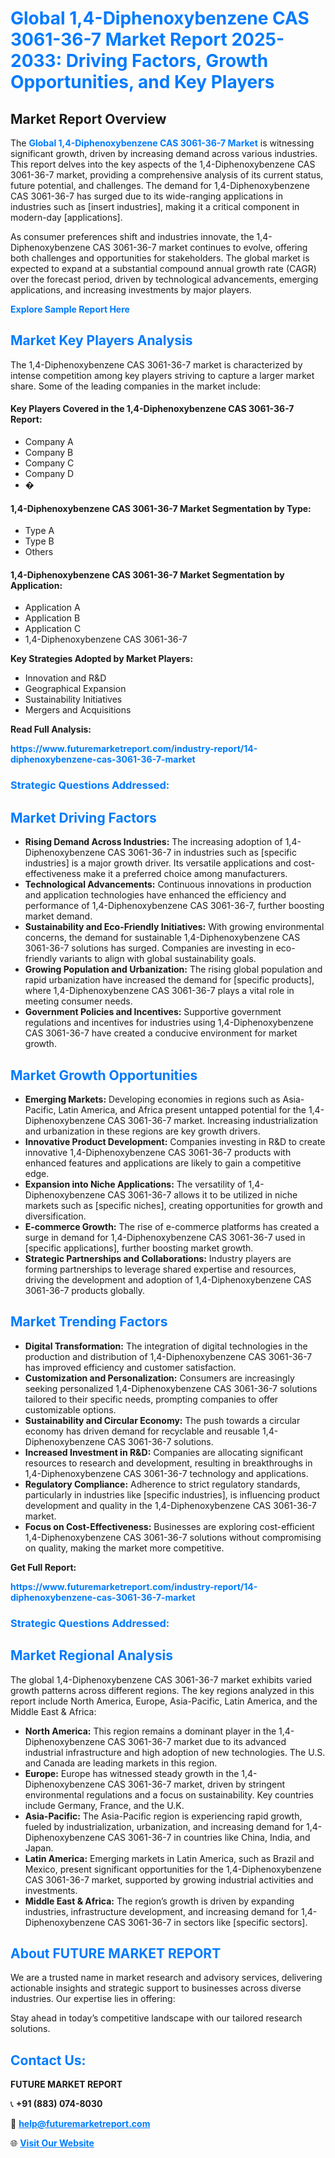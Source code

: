 <h1 style="color: #007BFF;">Global 1,4-Diphenoxybenzene CAS 3061-36-7 Market Report 2025-2033: Driving Factors, Growth Opportunities, and Key Players</h1>

<section id="overview">
<h2>Market Report Overview</h2>
<p>The <a href="https://www.futuremarketreport.com/industry-report/14-diphenoxybenzene-cas-3061-36-7-market" style="color: #007BFF; text-decoration: none;"><strong>Global 1,4-Diphenoxybenzene CAS 3061-36-7 Market</strong></a> is witnessing significant growth, driven by increasing demand across various industries. This report delves into the key aspects of the 1,4-Diphenoxybenzene CAS 3061-36-7 market, providing a comprehensive analysis of its current status, future potential, and challenges. The demand for 1,4-Diphenoxybenzene CAS 3061-36-7 has surged due to its wide-ranging applications in industries such as [insert industries], making it a critical component in modern-day [applications].</p>
<p>As consumer preferences shift and industries innovate, the 1,4-Diphenoxybenzene CAS 3061-36-7 market continues to evolve, offering both challenges and opportunities for stakeholders. The global market is expected to expand at a substantial compound annual growth rate (CAGR) over the forecast period, driven by technological advancements, emerging applications, and increasing investments by major players.</p>
</section>

<section id="overview">
<p><a href="https://www.futuremarketreport.com/request-sample/reportId=112976" style="color: #007BFF; text-decoration: none;"><strong>Explore Sample Report Here</strong></a></p>
</section>

<section id="key-players">
<h2 style="color: #007BFF;">Market Key Players Analysis</h2>
<p>The 1,4-Diphenoxybenzene CAS 3061-36-7 market is characterized by intense competition among key players striving to capture a larger market share. Some of the leading companies in the market include:</p>
<h4>Key Players Covered in the 1,4-Diphenoxybenzene CAS 3061-36-7 Report:</h4>
<ul><li>Company A</li><li>Company B</li><li>Company C</li><li>Company D</li><li>�</li></ul>
<h4>1,4-Diphenoxybenzene CAS 3061-36-7 Market Segmentation by Type:</h4>
<ul><li>Type A</li><li>Type B</li><li>Others</li></ul>

<h4>1,4-Diphenoxybenzene CAS 3061-36-7 Market Segmentation by Application:</h4>
<ul><li>Application A</li><li>Application B</li><li>Application C</li><li>1,4-Diphenoxybenzene CAS 3061-36-7</li></ul>
<p><strong>Key Strategies Adopted by Market Players:</strong></p>
<ul>
<li>Innovation and R&D</li>
<li>Geographical Expansion</li>
<li>Sustainability Initiatives</li>
<li>Mergers and Acquisitions</li>
</ul>
</section>

<section>
<p><strong>Read Full Analysis: </strong></p><a href="https://www.futuremarketreport.com/industry-report/14-diphenoxybenzene-cas-3061-36-7-market" style="color: #007BFF; text-decoration: none;"><strong>https://www.futuremarketreport.com/industry-report/14-diphenoxybenzene-cas-3061-36-7-market</strong></a>
<h3 style="color: #007BFF;">Strategic Questions Addressed:</h3>
</section>

<section id="driving-factors">
<h2 style="color: #007BFF;">Market Driving Factors</h2>
<ul>
<li><strong>Rising Demand Across Industries:</strong> The increasing adoption of 1,4-Diphenoxybenzene CAS 3061-36-7 in industries such as [specific industries] is a major growth driver. Its versatile applications and cost-effectiveness make it a preferred choice among manufacturers.</li>
<li><strong>Technological Advancements:</strong> Continuous innovations in production and application technologies have enhanced the efficiency and performance of 1,4-Diphenoxybenzene CAS 3061-36-7, further boosting market demand.</li>
<li><strong>Sustainability and Eco-Friendly Initiatives:</strong> With growing environmental concerns, the demand for sustainable 1,4-Diphenoxybenzene CAS 3061-36-7 solutions has surged. Companies are investing in eco-friendly variants to align with global sustainability goals.</li>
<li><strong>Growing Population and Urbanization:</strong> The rising global population and rapid urbanization have increased the demand for [specific products], where 1,4-Diphenoxybenzene CAS 3061-36-7 plays a vital role in meeting consumer needs.</li>
<li><strong>Government Policies and Incentives:</strong> Supportive government regulations and incentives for industries using 1,4-Diphenoxybenzene CAS 3061-36-7 have created a conducive environment for market growth.</li>
</ul>
</section>

<section id="growth-opportunities">
<h2 style="color: #007BFF;">Market Growth Opportunities</h2>
<ul>
<li><strong>Emerging Markets:</strong> Developing economies in regions such as Asia-Pacific, Latin America, and Africa present untapped potential for the 1,4-Diphenoxybenzene CAS 3061-36-7 market. Increasing industrialization and urbanization in these regions are key growth drivers.</li>
<li><strong>Innovative Product Development:</strong> Companies investing in R&D to create innovative 1,4-Diphenoxybenzene CAS 3061-36-7 products with enhanced features and applications are likely to gain a competitive edge.</li>
<li><strong>Expansion into Niche Applications:</strong> The versatility of 1,4-Diphenoxybenzene CAS 3061-36-7 allows it to be utilized in niche markets such as [specific niches], creating opportunities for growth and diversification.</li>
<li><strong>E-commerce Growth:</strong> The rise of e-commerce platforms has created a surge in demand for 1,4-Diphenoxybenzene CAS 3061-36-7 used in [specific applications], further boosting market growth.</li>
<li><strong>Strategic Partnerships and Collaborations:</strong> Industry players are forming partnerships to leverage shared expertise and resources, driving the development and adoption of 1,4-Diphenoxybenzene CAS 3061-36-7 products globally.</li>
</ul>
</section>

<section id="trending-factors">
<h2 style="color: #007BFF;">Market Trending Factors</h2>
<ul>
<li><strong>Digital Transformation:</strong> The integration of digital technologies in the production and distribution of 1,4-Diphenoxybenzene CAS 3061-36-7 has improved efficiency and customer satisfaction.</li>
<li><strong>Customization and Personalization:</strong> Consumers are increasingly seeking personalized 1,4-Diphenoxybenzene CAS 3061-36-7 solutions tailored to their specific needs, prompting companies to offer customizable options.</li>
<li><strong>Sustainability and Circular Economy:</strong> The push towards a circular economy has driven demand for recyclable and reusable 1,4-Diphenoxybenzene CAS 3061-36-7 solutions.</li>
<li><strong>Increased Investment in R&D:</strong> Companies are allocating significant resources to research and development, resulting in breakthroughs in 1,4-Diphenoxybenzene CAS 3061-36-7 technology and applications.</li>
<li><strong>Regulatory Compliance:</strong> Adherence to strict regulatory standards, particularly in industries like [specific industries], is influencing product development and quality in the 1,4-Diphenoxybenzene CAS 3061-36-7 market.</li>
<li><strong>Focus on Cost-Effectiveness:</strong> Businesses are exploring cost-efficient 1,4-Diphenoxybenzene CAS 3061-36-7 solutions without compromising on quality, making the market more competitive.</li>
</ul>
</section>

<section>
<p><strong>Get Full Report: </strong></p><a href="https://www.futuremarketreport.com/industry-report/14-diphenoxybenzene-cas-3061-36-7-market" style="color: #007BFF; text-decoration: none;"><strong>https://www.futuremarketreport.com/industry-report/14-diphenoxybenzene-cas-3061-36-7-market</strong></a>
<h3 style="color: #007BFF;">Strategic Questions Addressed:</h3>
</section>


<section id="regional-analysis">
<h2 style="color: #007BFF;">Market Regional Analysis</h2>
<p>The global 1,4-Diphenoxybenzene CAS 3061-36-7 market exhibits varied growth patterns across different regions. The key regions analyzed in this report include North America, Europe, Asia-Pacific, Latin America, and the Middle East & Africa:</p>
<ul>
<li><strong>North America:</strong> This region remains a dominant player in the 1,4-Diphenoxybenzene CAS 3061-36-7 market due to its advanced industrial infrastructure and high adoption of new technologies. The U.S. and Canada are leading markets in this region.</li>
<li><strong>Europe:</strong> Europe has witnessed steady growth in the 1,4-Diphenoxybenzene CAS 3061-36-7 market, driven by stringent environmental regulations and a focus on sustainability. Key countries include Germany, France, and the U.K.</li>
<li><strong>Asia-Pacific:</strong> The Asia-Pacific region is experiencing rapid growth, fueled by industrialization, urbanization, and increasing demand for 1,4-Diphenoxybenzene CAS 3061-36-7 in countries like China, India, and Japan.</li>
<li><strong>Latin America:</strong> Emerging markets in Latin America, such as Brazil and Mexico, present significant opportunities for the 1,4-Diphenoxybenzene CAS 3061-36-7 market, supported by growing industrial activities and investments.</li>
<li><strong>Middle East & Africa:</strong> The region’s growth is driven by expanding industries, infrastructure development, and increasing demand for 1,4-Diphenoxybenzene CAS 3061-36-7 in sectors like [specific sectors].</li>
</ul>
</section>

<footer>
<h2 style="color: #007BFF;">About FUTURE MARKET REPORT</h2>
<p>We are a trusted name in market research and advisory services, delivering actionable insights and strategic support to businesses across diverse industries. Our expertise lies in offering:</p>

<p>Stay ahead in today’s competitive landscape with our tailored research solutions.</p>

<h2 style="color: #007BFF;">Contact Us:</h2>
<p><strong>FUTURE MARKET REPORT</strong></p>
<p>📞 <strong>+91 (883) 074-8030</strong></p>
<p>📧 <strong><a href="mailto:help@futuremarketreport.com" style="color: #007BFF;">help@futuremarketreport.com</a></strong></p>
<p>🌐 <strong><a href="https://www.futuremarketreport.com/" style="color: #007BFF;">Visit Our Website</a></strong></p>
</footer>